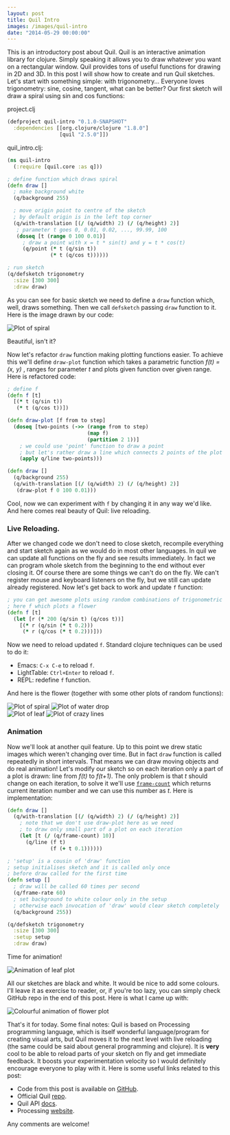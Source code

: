 ```yaml
---
layout: post
title: Quil Intro
images: /images/quil-intro
date: "2014-05-29 00:00:00"
---
```


This is an introductory post about Quil. Quil is an interactive animation library for clojure. Simply speaking it allows you to draw whatever you want on a rectangular window. Quil provides tons of useful functions for drawing in 2D and 3D. In this post I will show how to create and run Quil sketches. Let's start with something simple: with trigonometry... Everyone loves trigonometry: sine, cosine, tangent, what can be better? Our first sketch will draw a spiral using sin and cos functions:

project.clj

```clojure
(defproject quil-intro "0.1.0-SNAPSHOT"
  :dependencies [[org.clojure/clojure "1.8.0"]
                 [quil "2.5.0"]])
```

quil_intro.clj:

```clojure
(ns quil-intro
  (:require [quil.core :as q]))

; define function which draws spiral
(defn draw []
  ; make background white
  (q/background 255)

  ; move origin point to centre of the sketch
  ; by default origin is in the left top corner
  (q/with-translation [(/ (q/width) 2) (/ (q/height) 2)]
   ; parameter t goes 0, 0.01, 0.02, ..., 99.99, 100
   (doseq [t (range 0 100 0.01)]
     ; draw a point with x = t * sin(t) and y = t * cos(t)
     (q/point (* t (q/sin t))
              (* t (q/cos t))))))

; run sketch
(q/defsketch trigonometry
  :size [300 300]
  :draw draw)
```

As you can see for basic sketch we need to define a `draw` function which, well, draws something. Then we call `defsketch` passing `draw` function to it. Here is the image drawn by our code:

![Plot of spiral]({{page.images}}/spiral.png)

Beautiful, isn't it?

Now let's refactor `draw` function making plotting functions easier. To achieve this we'll define `draw-plot` function which takes a parametric function *f(t) = (x, y)* , ranges for parameter *t* and plots given function over given range. Here is refactored code:

```clojure
; define f
(defn f [t]
  [(* t (q/sin t))
   (* t (q/cos t))])

(defn draw-plot [f from to step]
  (doseq [two-points (->> (range from to step)
                          (map f)
                          (partition 2 1))]
    ; we could use 'point' function to draw a point
    ; but let's rather draw a line which connects 2 points of the plot
    (apply q/line two-points)))

(defn draw []
  (q/background 255)
  (q/with-translation [(/ (q/width) 2) (/ (q/height) 2)]
   (draw-plot f 0 100 0.01)))
```

Cool, now we can experiment with `f` by changing it in any way we'd like. And here comes real beauty of Quil: live reloading.

### Live Reloading.
After we changed code we don't need to close sketch, recompile everything and start sketch again as we would do in most other languages. In quil we can update all functions on the fly and see results immediately. In fact we can program whole sketch from the beginning to the end without ever closing it. Of course there are some things we can't do on the fly. We can't register mouse and keyboard listeners on the fly, but we still can update already registered. Now let's get back to work and update `f` function:

```clojure
; you can get awesome plots using random combinations of trigonometric functions
; here f which plots a flower
(defn f [t]
  (let [r (* 200 (q/sin t) (q/cos t))]
    [(* r (q/sin (* t 0.2)))
     (* r (q/cos (* t 0.2)))]))
```

Now we need to reload updated `f`. Standard clojure techniques can be used to do it:

* Emacs: `C-x C-e` to reload `f`.
* LightTable: `Ctrl+Enter` to reload `f`.
* REPL: redefine `f` function.

And here is the flower (together with some other plots of random functions):

![Plot of spiral]({{page.images}}/flower.png)
![Plot of water drop]({{page.images}}/water-drop.png)  
![Plot of leaf]({{page.images}}/leaf.png)
![Plot of crazy lines]({{page.images}}/crazy-lines.png)


### Animation

Now we'll look at another quil feature. Up to this point we drew static images which weren't changing over time. But in fact `draw` function is called repeatedly in short intervals. That means we can draw moving objects and do real animation! Let's modify our sketch so on each iteration only a part of a plot is drawn: line from *f(t)* to *f(t+1)*. The only problem is that *t* should change on each iteration, to solve it we'll use [`frame-count`](http://quil.info/api/environment#frame-count) which returns current iteration number and we can use this number as *t*. Here is implementation:

```clojure
(defn draw []
  (q/with-translation [(/ (q/width) 2) (/ (q/height) 2)]
    ; note that we don't use draw-plot here as we need
    ; to draw only small part of a plot on each iteration
    (let [t (/ (q/frame-count) 10)]
      (q/line (f t)
              (f (+ t 0.1))))))

; 'setup' is a cousin of 'draw' function
; setup initialises sketch and it is called only once
; before draw called for the first time
(defn setup []
  ; draw will be called 60 times per second
  (q/frame-rate 60)
  ; set background to white colour only in the setup
  ; otherwise each invocation of 'draw' would clear sketch completely
  (q/background 255))

(q/defsketch trigonometry
  :size [300 300]
  :setup setup
  :draw draw)
```
Time for animation!

![Animation of leaf plot]({{page.images}}/animation.gif)

All our sketches are black and white. It would be nice to add some colours. I'll leave it as exercise to reader, or, if you're too lazy, you can simply check GitHub repo in the end of this post. Here is what I came up with:

![Colourful animation of flower plot]({{page.images}}/animation-color.gif)

That's it for today. Some final notes: Quil is based on Processing programming language, which is itself wonderful language/program for creating visual arts, but Quil moves it to the next level with live reloading (the same could be said about general programming and clojure). It is **very** cool to be able to reload parts of your sketch on fly and get immediate feedback. It boosts your experimentation velocity so I would definitely encourage everyone to play with it. Here is some useful links related to this post:

  * Code from this post is available on [GitHub](https://github.com/nbeloglazov/blog-projects/tree/master/quil-intro).
  * Official Quil [repo](https://github.com/quil/quil).
  * Quil API [docs](http://quil.info).
  * Processing [website](http://processing.org).

Any comments are welcome!

